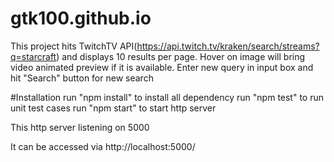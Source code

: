 # gtk100.github.io
This project hits TwitchTV API(https://api.twitch.tv/kraken/search/streams?q=starcraft) and displays 10 results per page. Hover on image will bring video animated preview if it is available. Enter new query in input box and hit "Search" button for new search

#Installation
run "npm install" to install all dependency
run "npm test" to run unit test cases
run "npm start" to start http server

This http server listening on 5000

It can be accessed via http://localhost:5000/
